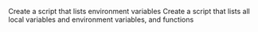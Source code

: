 Create a script that lists environment variables
Create a script that lists all local variables and environment variables, and functions
